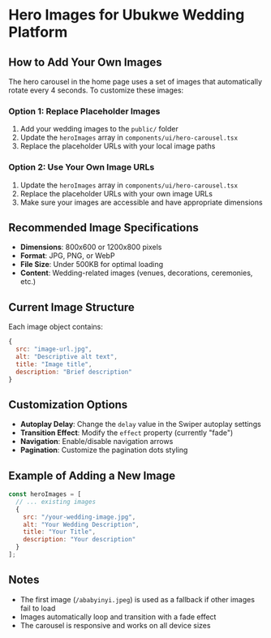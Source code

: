 # Hero Images for Ubukwe Wedding Platform

## How to Add Your Own Images

The hero carousel in the home page uses a set of images that automatically rotate every 4 seconds. To customize these images:

### Option 1: Replace Placeholder Images
1. Add your wedding images to the `public/` folder
2. Update the `heroImages` array in `components/ui/hero-carousel.tsx`
3. Replace the placeholder URLs with your local image paths

### Option 2: Use Your Own Image URLs
1. Update the `heroImages` array in `components/ui/hero-carousel.tsx`
2. Replace the placeholder URLs with your own image URLs
3. Make sure your images are accessible and have appropriate dimensions

## Recommended Image Specifications
- **Dimensions**: 800x600 or 1200x800 pixels
- **Format**: JPG, PNG, or WebP
- **File Size**: Under 500KB for optimal loading
- **Content**: Wedding-related images (venues, decorations, ceremonies, etc.)

## Current Image Structure
Each image object contains:
```javascript
{
  src: "image-url.jpg",
  alt: "Descriptive alt text",
  title: "Image title",
  description: "Brief description"
}
```

## Customization Options
- **Autoplay Delay**: Change the `delay` value in the Swiper autoplay settings
- **Transition Effect**: Modify the `effect` property (currently "fade")
- **Navigation**: Enable/disable navigation arrows
- **Pagination**: Customize the pagination dots styling

## Example of Adding a New Image
```javascript
const heroImages = [
  // ... existing images
  {
    src: "/your-wedding-image.jpg",
    alt: "Your Wedding Description",
    title: "Your Title",
    description: "Your description"
  }
];
```

## Notes
- The first image (`/ababyinyi.jpeg`) is used as a fallback if other images fail to load
- Images automatically loop and transition with a fade effect
- The carousel is responsive and works on all device sizes
